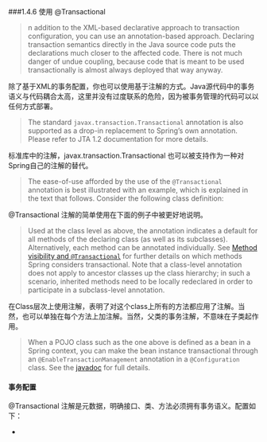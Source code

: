 ###1.4.6 使用 @Transactional

> n addition to the XML-based declarative approach to transaction configuration, you can use an annotation-based approach. Declaring transaction semantics directly in the Java source code puts the declarations much closer to the affected code. There is not much danger of undue coupling, because code that is meant to be used transactionally is almost always deployed that way anyway.

除了基于XML的事务配置，你也可以使用基于注解的方式。Java源代码中的事务语义与代码耦合太高，这里并没有过度联系的危险，因为被事务管理的代码可以以任何方式部署。

> The standard `javax.transaction.Transactional` annotation is also supported as a drop-in replacement to Spring’s own annotation. Please refer to JTA 1.2 documentation for more details.

标准库中的注解，javax.transaction.Transactional 也可以被支持作为一种对Spring自己的注解的替代。

> The ease-of-use afforded by the use of the `@Transactional` annotation is best illustrated with an example, which is explained in the text that follows. Consider the following class definition:

@Transactional 注解的简单使用在下面的例子中被更好地说明。

> Used at the class level as above, the annotation indicates a default for all methods of the declaring class (as well as its subclasses). Alternatively, each method can be annotated individually. See [Method visibility and `@Transactional`](https://docs.spring.io/spring-framework/docs/current/reference/html/data-access.html#transaction-declarative-annotations-method-visibility) for further details on which methods Spring considers transactional. Note that a class-level annotation does not apply to ancestor classes up the class hierarchy; in such a scenario, inherited methods need to be locally redeclared in order to participate in a subclass-level annotation.

在Class层次上使用注解，表明了对这个class上所有的方法都应用了注解。当然，也可以单独在每个方法上加注解。当然，父类的事务注解，不意味在子类起作用。

> When a POJO class such as the one above is defined as a bean in a Spring context, you can make the bean instance transactional through an `@EnableTransactionManagement` annotation in a `@Configuration` class. See the [javadoc](https://docs.spring.io/spring-framework/docs/5.3.19/javadoc-api/org/springframework/transaction/annotation/EnableTransactionManagement.html) for full details.



#### 	事务配置

@Transactional 注解是元数据，明确接口、类、方法必须拥有事务语义。配置如下：

* 

